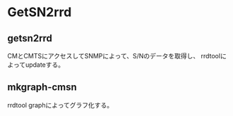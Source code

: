 # GetSN2rrd

## getsn2rrd
CMとCMTSにアクセスしてSNMPによって、S/Nのデータを取得し、
rrdtoolによってupdateする。

## mkgraph-cmsn
rrdtool graphによってグラフ化する。
